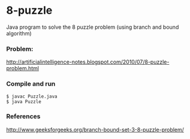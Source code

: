 # 8-puzzle
Java program to solve the 8 puzzle problem (using branch and bound algorithm)
 
### Problem:
http://artificialintelligence-notes.blogspot.com/2010/07/8-puzzle-problem.html
 
### Compile and run
``` 
$ javac Puzzle.java
$ java Puzzle
```
 
### References
http://www.geeksforgeeks.org/branch-bound-set-3-8-puzzle-problem/
